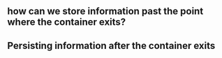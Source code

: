 ## how can we store information past the point where the container exits?

## Persisting information after the container exits

``` -v ${PWD}:/app: Mounts the current directory (${PWD}) on your host machine to the /app directory in the container. This allows the container to access the files in your current directory.
```